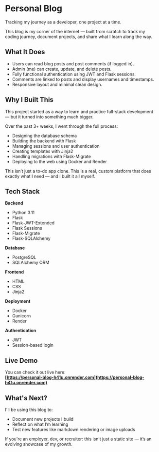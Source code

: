 # Personal Blog

Tracking my journey as a developer, one project at a time.

This blog is my corner of the internet — built from scratch to track my coding journey, document projects, and share what I learn along the way.

## What It Does

- Users can read blog posts and post comments (if logged in).
- Admin (me) can create, update, and delete posts.
- Fully functional authentication using JWT and Flask sessions.
- Comments are linked to posts and display usernames and timestamps.
- Responsive layout and minimal clean design.

## Why I Built This

This project started as a way to learn and practice full-stack development — but it turned into something much bigger.

Over the past 3+ weeks, I went through the full process:
- Designing the database schema
- Building the backend with Flask
- Managing sessions and user authentication
- Creating templates with Jinja2
- Handling migrations with Flask-Migrate
- Deploying to the web using Docker and Render

This isn’t just a to-do app clone. This is a real, custom platform that does exactly what I need — and I built it all myself.

## Tech Stack

**Backend**
- Python 3.11  
- Flask  
- Flask-JWT-Extended  
- Flask Sessions  
- Flask-Migrate  
- Flask-SQLAlchemy  

**Database**
- PostgreSQL  
- SQLAlchemy ORM  

**Frontend**
- HTML  
- CSS  
- Jinja2  

**Deployment**
- Docker  
- Gunicorn  
- Render  

**Authentication**
- JWT  
- Session-based login  

## Live Demo

You can check it out live here:  
**[https://personal-blog-h41u.onrender.com](https://personal-blog-h41u.onrender.com)**

## What's Next?

I'll be using this blog to:
- Document new projects I build
- Reflect on what I’m learning
- Test new features like markdown rendering or image uploads

If you're an employer, dev, or recruiter: this isn’t just a static site — it’s an evolving showcase of my growth.

